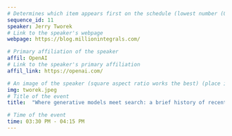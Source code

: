 ```yaml
---
# Determines which item appears first on the schedule (lowest number (0) appears first)
sequence_id: 11
speaker: Jerry Tworek
# Link to the speaker's webpage
webpage: https://blog.millionintegrals.com/

# Primary affiliation of the speaker
affil: OpenAI
# Link to the speaker's primary affiliation
affil_link: https://openai.com/

# An image of the speaker (square aspect ratio works the best) (place in the `assets/img/speakers` directory)
img: tworek.jpeg
# Title of the event
title:  "Where generative models meet search: a brief history of recent advancements in neural program synthesis."

# Time of the event
time: 03:30 PM - 04:15 PM
---
```

